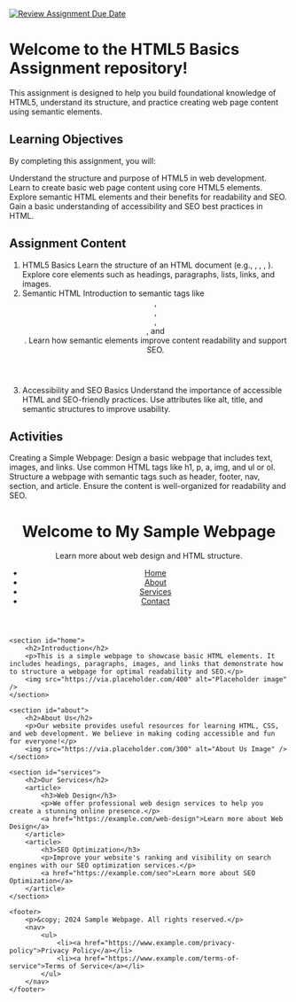 [![Review Assignment Due Date](https://classroom.github.com/assets/deadline-readme-button-22041afd0340ce965d47ae6ef1cefeee28c7c493a6346c4f15d667ab976d596c.svg)](https://classroom.github.com/a/TUGW0SrP)
# Welcome to the HTML5 Basics Assignment repository! 

This assignment is designed to help you build foundational knowledge of HTML5, understand its structure, and practice creating web page content using semantic elements.

## Learning Objectives

By completing this assignment, you will:

  Understand the structure and purpose of HTML5 in web development.
  Learn to create basic web page content using core HTML5 elements.
  Explore semantic HTML elements and their benefits for readability and SEO.
  Gain a basic understanding of accessibility and SEO best practices in HTML.
  
## Assignment Content
  1. HTML5 Basics
Learn the structure of an HTML document (e.g., <!DOCTYPE html>, <html>, <head>, <body>).
Explore core elements such as headings, paragraphs, lists, links, and images.
  2. Semantic HTML
Introduction to semantic tags like <header>, <footer>, <nav>, <section>, and <article>.
Learn how semantic elements improve content readability and support SEO.
  3. Accessibility and SEO Basics
Understand the importance of accessible HTML and SEO-friendly practices.
Use attributes like alt, title, and semantic structures to improve usability.

## Activities

Creating a Simple Webpage: Design a basic webpage that includes text, images, and links.
Use common HTML tags like h1, p, a, img, and ul or ol.
Structure a webpage with semantic tags such as header, footer, nav, section, and article.
Ensure the content is well-organized for readability and SEO.

<!DOCTYPE html>
<html lang="en">
<head>
    <meta charset="UTF-8">
    <meta name="viewport" content="width=device-width, initial-scale=1.0">
    <meta name="description" content="A basic webpage demonstrating HTML structure with text, images, and links.">
    <title>Sample Webpage</title>
    <link rel="stylesheet" href="styles.css"> <!-- Link to external CSS for styling -->
</head>
<body>
    <header>
        <h1>Welcome to My Sample Webpage</h1>
        <p>Learn more about web design and HTML structure.</p>
        <nav>
            <ul>
                <li><a href="#home">Home</a></li>
                <li><a href="#about">About</a></li>
                <li><a href="#services">Services</a></li>
                <li><a href="#contact">Contact</a></li>
            </ul>
        </nav>
    </header>

    <section id="home">
        <h2>Introduction</h2>
        <p>This is a simple webpage to showcase basic HTML elements. It includes headings, paragraphs, images, and links that demonstrate how to structure a webpage for optimal readability and SEO.</p>
        <img src="https://via.placeholder.com/400" alt="Placeholder image" />
    </section>

    <section id="about">
        <h2>About Us</h2>
        <p>Our website provides useful resources for learning HTML, CSS, and web development. We believe in making coding accessible and fun for everyone!</p>
        <img src="https://via.placeholder.com/300" alt="About Us Image" />
    </section>

    <section id="services">
        <h2>Our Services</h2>
        <article>
            <h3>Web Design</h3>
            <p>We offer professional web design services to help you create a stunning online presence.</p>
            <a href="https://example.com/web-design">Learn more about Web Design</a>
        </article>
        <article>
            <h3>SEO Optimization</h3>
            <p>Improve your website's ranking and visibility on search engines with our SEO optimization services.</p>
            <a href="https://example.com/seo">Learn more about SEO Optimization</a>
        </article>
    </section>

    <footer>
        <p>&copy; 2024 Sample Webpage. All rights reserved.</p>
        <nav>
            <ul>
                <li><a href="https://www.example.com/privacy-policy">Privacy Policy</a></li>
                <li><a href="https://www.example.com/terms-of-service">Terms of Service</a></li>
            </ul>
        </nav>
    </footer>
</body>
</html>
